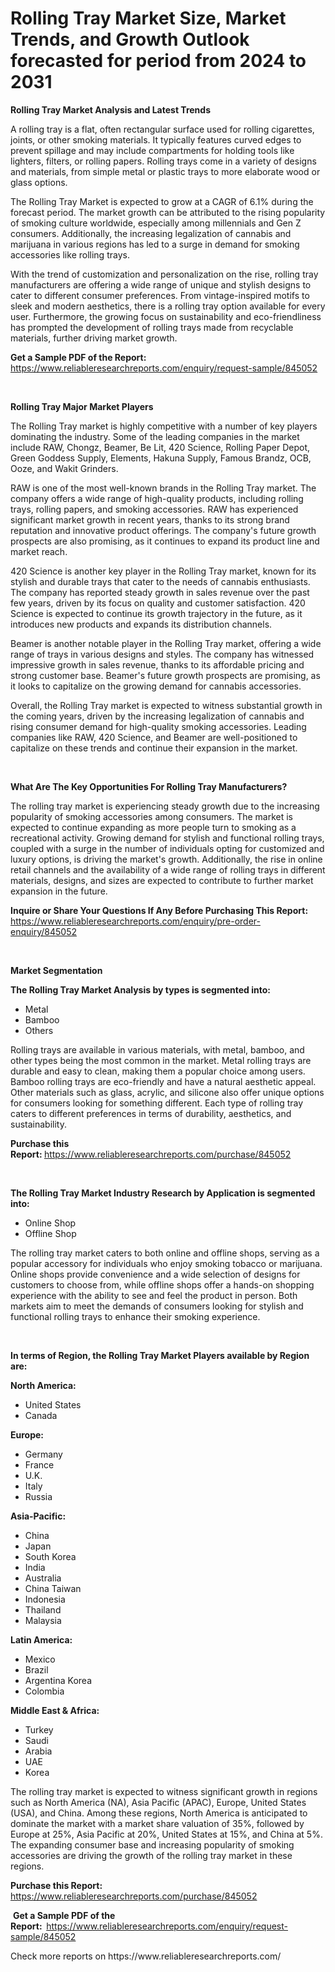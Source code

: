 <p><h1>Rolling Tray Market Size, Market Trends, and Growth Outlook forecasted for period from 2024 to 2031</h1></p><p><strong>Rolling Tray Market Analysis and Latest Trends</strong></p>
<p><p>A rolling tray is a flat, often rectangular surface used for rolling cigarettes, joints, or other smoking materials. It typically features curved edges to prevent spillage and may include compartments for holding tools like lighters, filters, or rolling papers. Rolling trays come in a variety of designs and materials, from simple metal or plastic trays to more elaborate wood or glass options.</p><p>The Rolling Tray Market is expected to grow at a CAGR of 6.1% during the forecast period. The market growth can be attributed to the rising popularity of smoking culture worldwide, especially among millennials and Gen Z consumers. Additionally, the increasing legalization of cannabis and marijuana in various regions has led to a surge in demand for smoking accessories like rolling trays.</p><p>With the trend of customization and personalization on the rise, rolling tray manufacturers are offering a wide range of unique and stylish designs to cater to different consumer preferences. From vintage-inspired motifs to sleek and modern aesthetics, there is a rolling tray option available for every user. Furthermore, the growing focus on sustainability and eco-friendliness has prompted the development of rolling trays made from recyclable materials, further driving market growth.</p></p>
<p><strong>Get a Sample PDF of the Report:&nbsp;</strong> <a href="https://www.reliableresearchreports.com/enquiry/request-sample/845052">https://www.reliableresearchreports.com/enquiry/request-sample/845052</a></p>
<p>&nbsp;</p>
<p><strong>Rolling Tray Major Market Players</strong></p>
<p><p>The Rolling Tray market is highly competitive with a number of key players dominating the industry. Some of the leading companies in the market include RAW, Chongz, Beamer, Be Lit, 420 Science, Rolling Paper Depot, Green Goddess Supply, Elements, Hakuna Supply, Famous Brandz, OCB, Ooze, and Wakit Grinders.</p><p>RAW is one of the most well-known brands in the Rolling Tray market. The company offers a wide range of high-quality products, including rolling trays, rolling papers, and smoking accessories. RAW has experienced significant market growth in recent years, thanks to its strong brand reputation and innovative product offerings. The company's future growth prospects are also promising, as it continues to expand its product line and market reach.</p><p>420 Science is another key player in the Rolling Tray market, known for its stylish and durable trays that cater to the needs of cannabis enthusiasts. The company has reported steady growth in sales revenue over the past few years, driven by its focus on quality and customer satisfaction. 420 Science is expected to continue its growth trajectory in the future, as it introduces new products and expands its distribution channels.</p><p>Beamer is another notable player in the Rolling Tray market, offering a wide range of trays in various designs and styles. The company has witnessed impressive growth in sales revenue, thanks to its affordable pricing and strong customer base. Beamer's future growth prospects are promising, as it looks to capitalize on the growing demand for cannabis accessories.</p><p>Overall, the Rolling Tray market is expected to witness substantial growth in the coming years, driven by the increasing legalization of cannabis and rising consumer demand for high-quality smoking accessories. Leading companies like RAW, 420 Science, and Beamer are well-positioned to capitalize on these trends and continue their expansion in the market.</p></p>
<p>&nbsp;</p>
<p><strong>What Are The Key Opportunities For Rolling Tray Manufacturers?</strong></p>
<p><p>The rolling tray market is experiencing steady growth due to the increasing popularity of smoking accessories among consumers. The market is expected to continue expanding as more people turn to smoking as a recreational activity. Growing demand for stylish and functional rolling trays, coupled with a surge in the number of individuals opting for customized and luxury options, is driving the market's growth. Additionally, the rise in online retail channels and the availability of a wide range of rolling trays in different materials, designs, and sizes are expected to contribute to further market expansion in the future.</p></p>
<p><strong>Inquire or Share Your Questions If Any Before Purchasing This Report:</strong> <a href="https://www.reliableresearchreports.com/enquiry/pre-order-enquiry/845052">https://www.reliableresearchreports.com/enquiry/pre-order-enquiry/845052</a></p>
<p>&nbsp;</p>
<p><strong>Market Segmentation</strong></p>
<p><strong>The Rolling Tray Market Analysis by types is segmented into:</strong></p>
<p><ul><li>Metal</li><li>Bamboo</li><li>Others</li></ul></p>
<p><p>Rolling trays are available in various materials, with metal, bamboo, and other types being the most common in the market. Metal rolling trays are durable and easy to clean, making them a popular choice among users. Bamboo rolling trays are eco-friendly and have a natural aesthetic appeal. Other materials such as glass, acrylic, and silicone also offer unique options for consumers looking for something different. Each type of rolling tray caters to different preferences in terms of durability, aesthetics, and sustainability.</p></p>
<p><strong>Purchase this Report:&nbsp;</strong><a href="https://www.reliableresearchreports.com/purchase/845052">https://www.reliableresearchreports.com/purchase/845052</a></p>
<p>&nbsp;</p>
<p><strong>The Rolling Tray Market Industry Research by Application is segmented into:</strong></p>
<p><ul><li>Online Shop</li><li>Offline Shop</li></ul></p>
<p><p>The rolling tray market caters to both online and offline shops, serving as a popular accessory for individuals who enjoy smoking tobacco or marijuana. Online shops provide convenience and a wide selection of designs for customers to choose from, while offline shops offer a hands-on shopping experience with the ability to see and feel the product in person. Both markets aim to meet the demands of consumers looking for stylish and functional rolling trays to enhance their smoking experience.</p></p>
<p>&nbsp;</p>
<p><strong>In terms of Region, the Rolling Tray Market Players available by Region are:</strong></p>
<p>
    <p> <strong> North America: </strong>
        <ul>
            <li>United States</li>
            <li>Canada</li>
        </ul>
        </p> 
    <p> <strong> Europe: </strong>
        <ul>
            <li>Germany</li>
            <li>France</li>
            <li>U.K.</li>
            <li>Italy</li>
            <li>Russia</li>
        </ul>
        </p> 
    <p> <strong> Asia-Pacific: </strong>
        <ul>
            <li>China</li>
            <li>Japan</li>
            <li>South Korea</li>
            <li>India</li>
            <li>Australia</li>
            <li>China Taiwan</li>
            <li>Indonesia</li>
            <li>Thailand</li>
            <li>Malaysia</li>
        </ul>
        </p> 
    <p> <strong> Latin America: </strong>
        <ul>
            <li>Mexico</li>
            <li>Brazil</li>
            <li>Argentina Korea</li>
            <li>Colombia</li>
        </ul>
        </p> 
    <p> <strong> Middle East & Africa: </strong>
        <ul>
            <li>Turkey</li>
            <li>Saudi</li>
            <li>Arabia</li>
            <li>UAE</li>
            <li>Korea</li>
        </ul>
    </p>
    </p>
<p><p>The rolling tray market is expected to witness significant growth in regions such as North America (NA), Asia Pacific (APAC), Europe, United States (USA), and China. Among these regions, North America is anticipated to dominate the market with a market share valuation of 35%, followed by Europe at 25%, Asia Pacific at 20%, United States at 15%, and China at 5%. The expanding consumer base and increasing popularity of smoking accessories are driving the growth of the rolling tray market in these regions.</p></p>
<p><strong>Purchase this Report: </strong><a href="https://www.reliableresearchreports.com/purchase/845052">https://www.reliableresearchreports.com/purchase/845052</a></p>
<p>&nbsp;<strong>Get a Sample PDF of the Report:&nbsp;&nbsp;</strong><a href="https://www.reliableresearchreports.com/enquiry/request-sample/845052">https://www.reliableresearchreports.com/enquiry/request-sample/845052</a></p>
<p><strong></strong></p>
<p>Check more reports on https://www.reliableresearchreports.com/</p>